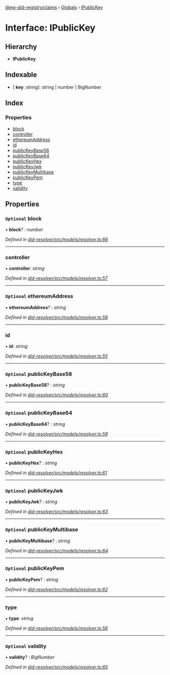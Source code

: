 [@ew-did-registry/claims](../README.md) › [Globals](../globals.md) › [IPublicKey](ipublickey.md)

# Interface: IPublicKey

## Hierarchy

* **IPublicKey**

## Indexable

* \[ **key**: *string*\]: string | number | BigNumber

## Index

### Properties

* [block](ipublickey.md#optional-block)
* [controller](ipublickey.md#controller)
* [ethereumAddress](ipublickey.md#optional-ethereumaddress)
* [id](ipublickey.md#id)
* [publicKeyBase58](ipublickey.md#optional-publickeybase58)
* [publicKeyBase64](ipublickey.md#optional-publickeybase64)
* [publicKeyHex](ipublickey.md#optional-publickeyhex)
* [publicKeyJwk](ipublickey.md#optional-publickeyjwk)
* [publicKeyMultibase](ipublickey.md#optional-publickeymultibase)
* [publicKeyPem](ipublickey.md#optional-publickeypem)
* [type](ipublickey.md#type)
* [validity](ipublickey.md#optional-validity)

## Properties

### `Optional` block

• **block**? : *number*

*Defined in [did-resolver/src/models/resolver.ts:66](https://github.com/energywebfoundation/ew-did-registry/blob/44f0f6f/packages/did-resolver/src/models/resolver.ts#L66)*

___

###  controller

• **controller**: *string*

*Defined in [did-resolver/src/models/resolver.ts:57](https://github.com/energywebfoundation/ew-did-registry/blob/44f0f6f/packages/did-resolver/src/models/resolver.ts#L57)*

___

### `Optional` ethereumAddress

• **ethereumAddress**? : *string*

*Defined in [did-resolver/src/models/resolver.ts:58](https://github.com/energywebfoundation/ew-did-registry/blob/44f0f6f/packages/did-resolver/src/models/resolver.ts#L58)*

___

###  id

• **id**: *string*

*Defined in [did-resolver/src/models/resolver.ts:55](https://github.com/energywebfoundation/ew-did-registry/blob/44f0f6f/packages/did-resolver/src/models/resolver.ts#L55)*

___

### `Optional` publicKeyBase58

• **publicKeyBase58**? : *string*

*Defined in [did-resolver/src/models/resolver.ts:60](https://github.com/energywebfoundation/ew-did-registry/blob/44f0f6f/packages/did-resolver/src/models/resolver.ts#L60)*

___

### `Optional` publicKeyBase64

• **publicKeyBase64**? : *string*

*Defined in [did-resolver/src/models/resolver.ts:59](https://github.com/energywebfoundation/ew-did-registry/blob/44f0f6f/packages/did-resolver/src/models/resolver.ts#L59)*

___

### `Optional` publicKeyHex

• **publicKeyHex**? : *string*

*Defined in [did-resolver/src/models/resolver.ts:61](https://github.com/energywebfoundation/ew-did-registry/blob/44f0f6f/packages/did-resolver/src/models/resolver.ts#L61)*

___

### `Optional` publicKeyJwk

• **publicKeyJwk**? : *string*

*Defined in [did-resolver/src/models/resolver.ts:63](https://github.com/energywebfoundation/ew-did-registry/blob/44f0f6f/packages/did-resolver/src/models/resolver.ts#L63)*

___

### `Optional` publicKeyMultibase

• **publicKeyMultibase**? : *string*

*Defined in [did-resolver/src/models/resolver.ts:64](https://github.com/energywebfoundation/ew-did-registry/blob/44f0f6f/packages/did-resolver/src/models/resolver.ts#L64)*

___

### `Optional` publicKeyPem

• **publicKeyPem**? : *string*

*Defined in [did-resolver/src/models/resolver.ts:62](https://github.com/energywebfoundation/ew-did-registry/blob/44f0f6f/packages/did-resolver/src/models/resolver.ts#L62)*

___

###  type

• **type**: *string*

*Defined in [did-resolver/src/models/resolver.ts:56](https://github.com/energywebfoundation/ew-did-registry/blob/44f0f6f/packages/did-resolver/src/models/resolver.ts#L56)*

___

### `Optional` validity

• **validity**? : *BigNumber*

*Defined in [did-resolver/src/models/resolver.ts:65](https://github.com/energywebfoundation/ew-did-registry/blob/44f0f6f/packages/did-resolver/src/models/resolver.ts#L65)*
